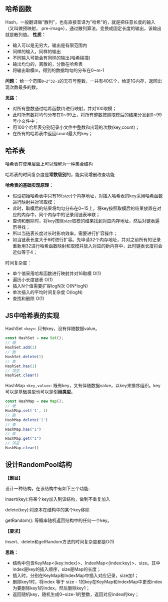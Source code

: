 ## 哈希函数
Hash，一般翻译做"散列"，也有直接音译为"哈希"的，就是把任意长度的输入（又叫做预映射， pre-image），通过散列算法，变换成固定长度的输出，该输出就是散列值。
**性质：**
- 输入可以是无穷大，输出是有限范围内
- 同样的输入，同样的输出
- 不同输入可能会有同样的输出(哈希碰撞)
- 输出均匀的，离散的，分散在哈希表
- 将输出取模m，得到的数据均匀的分布在0~m-1

**问题：** 给一个范围`0~2^32-1`的无符号整数，一共有40亿个，给定1G内存，返回出现次数最多的数。

**思路：**
- 对所有整数通过哈希函数(f)进行映射，并对100取模；
- 此时所有数将均匀分布在0~99上，将所有整数按照取模后的结果分发到0~99号小文件中；
- 用100个哈希表分别记录小文件中整数和出现的次数(key,count)；
- 在所有的哈希表中返回count最大的key；


## 哈希表

哈希表在使用层面上可以理解为一种集合结构

哈希表的时间复杂度是**常数级别**的，能实现增删改查功能

**哈希表的基础实现原理：**

- 假设初始哈希表中只有16(size)个内存地址，对插入哈希表的key采用哈希函数进行映射并对16取模；
- 此时，取模后的结果将均匀分布在0~15上，将key按照取模后的结果放置在对应的内存中，同个内存中的记录用链表串联；
- 查询和删除时，将key按照size取模的结果找到对应内存地址，然后对链表遍历寻找；
- 所以当链表长度过长时影响效率，需要进行扩容操作；
- 如当链表长度大于8时进行扩容。先申请32个内存地址，并对之前所有的记录重新用32进行哈希函数映射和取模并放入对应的新内存中，此时链表长度将会近似等于4；

时间复杂度：

- 单个值采用哈希函数进行映射并对16取模  O(1)
- 遍历小长度链表 O(1)
- 插入N个值需要扩容logN次 O(N*logN)
- 单次插入的平均时间复杂度 O(logN)
- 查找和删除 O(1)

## JS中哈希表的实现
HashSet `<key>`: 只有key，没有伴随数据value。

```js
const HashSet = new Set();
// 增
HashSet.add(1)
// 删
HashSet.delete(1)
// 查
HashSet.has(1)
// 清空
HashSet.clear()
```

HashMap `<key,value>`: 既有key，又有伴随数据value，以key来排序组织。key可以是基础类型也可以是**引用类型**。

```js
const HashMap = new Map();
// 增
HashMap.set('1', 1)
// 删
HashMap.delete('1')
// 查
HashMap.has("1")
// 改
HashMap.get("1")
// 清空
HashMap.clear()
```

## 设计RandomPool结构
**【题目】**

设计一种结构，在该结构中有如下三个功能:

insert(key):将某个key加入到该结构，做到不重复加入

delete(key):将原本在结构中的某个key移除

getRandom(): 等概率随机返回结构中的任何一个key。

**【要求】**

Insert、delete和getRandom方法的时间复杂度都是O(1)

**思路：**

- 结构中包含KeyMap<{key:index}>、IndexMap<{index:key}>、size。其中index是key的插入顺序，size是Map的长度；
- 插入时，分别在KeyMap和IndexMap中插入对应记录，size加1；
- 删除key1时，将index 等于 size - 1的key在KeyMap和IndexMap中更改index为要删除key1的index，然后删除key1；
- 返回随机key，随机生成0~size-1的整数，返回对应index的key；

